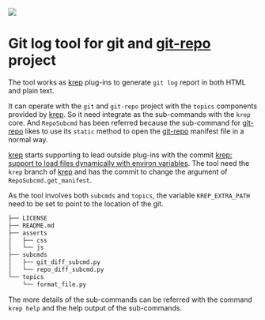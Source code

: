 ![](https://img.shields.io/badge/python-2.7%2C%203.6-blue.svg)

Git log tool for git and [git-repo] project
============================================

The tool works as [krep] plug-ins to generate `git log` report in both HTML
and plain text.

It can operate with the `git` and `git-repo` project with the `topics`
components provided by [krep]. So it need integrate as the sub-commands with
the `krep` core. And `RepoSubcmd` has been referred because the sub-command
for [git-repo] likes to use its `static` method to open the [git-repo]
manifest file in a normal way.

[krep] starts supporting to lead outside plug-ins with the commit
[krep: support to load files dynamically with environ variables](
https://github.com/cadappl/krep/commit/915f6c8eff1cddbf99bff96d646bba16249e68e7
). The tool need the `krep` branch of [krep] and has the commit to change
the argument of `RepoSubcmd.get_manifest`.

As the tool involves both `subcmds` and `topics`, the variable
`KREP_EXTRA_PATH` need to be set to point to the location of the git.

```sh
├── LICENSE
├── README.md
├── asserts
│   ├── css
│   └── js
├── subcmds
│   ├── git_diff_subcmd.py
│   └── repo_diff_subcmd.py
└── topics
    └── format_file.py
```

The more details of the sub-commands can be referred with the command
`krep help` and the help output of the sub-commands.

[krep]: https://github.com/cadappl/krep
[git-repo]: https://gerrit.googlesource.com/git-repo

